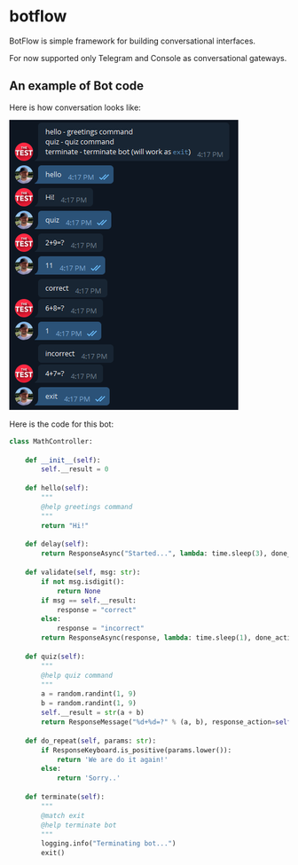# botflow

BotFlow is simple framework for building conversational interfaces.

For now supported only Telegram and Console as conversational gateways.

## An example of Bot code

Here is how conversation looks like:

<img src="https://raw.githubusercontent.com/mrjazz/botflow/master/examples/example.png"/>

Here is the code for this bot:

```python
class MathController:

    def __init__(self):
        self.__result = 0
    
    def hello(self):
        """
        @help greetings command
        """
        return "Hi!"
    
    def delay(self):
        return ResponseAsync("Started...", lambda: time.sleep(3), done_action=lambda: "Done!")
    
    def validate(self, msg: str):
        if not msg.isdigit():
            return None
        if msg == self.__result:
            response = "correct"
        else:
            response = "incorrect"
        return ResponseAsync(response, lambda: time.sleep(1), done_action=self.quiz)
    
    def quiz(self):
        """
        @help quiz command
        """
        a = random.randint(1, 9)
        b = random.randint(1, 9)
        self.__result = str(a + b)
        return ResponseMessage("%d+%d=?" % (a, b), response_action=self.validate)

    def do_repeat(self, params: str):
        if ResponseKeyboard.is_positive(params.lower()):
            return 'We are do it again!'
        else:
            return 'Sorry..'

    def terminate(self):
        """
        @match exit
        @help terminate bot
        """
        logging.info("Terminating bot...")
        exit()
``` 

